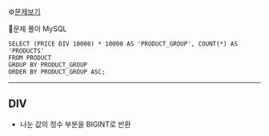 ⚙[문제보기](https://school.programmers.co.kr/learn/courses/30/lessons/131530)


🔎문제 풀이
MySQL
```MySQL
SELECT (PRICE DIV 10000) * 10000 AS 'PRODUCT_GROUP', COUNT(*) AS 'PRODUCTS'
FROM PRODUCT
GROUP BY PRODUCT_GROUP
ORDER BY PRODUCT_GROUP ASC;
```

---
## DIV
- 나눈 값의 정수 부분을 BIGINT로 반환